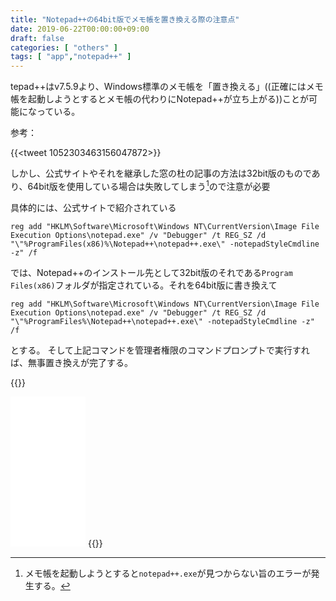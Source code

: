 ```yaml
---
title: "Notepad++の64bit版でメモ帳を置き換える際の注意点"
date: 2019-06-22T00:00:00+09:00
draft: false
categories: [ "others" ]
tags: [ "app","notepad++" ]
---
```


tepad++はv7.5.9より、Windows標準のメモ帳を「置き換える」((正確にはメモ帳を起動しようとするとメモ帳の代わりにNotepad++が立ち上がる))ことが可能になっている。

<!--more-->

参考：

{{<tweet 1052303463156047872>}}

しかし、公式サイトやそれを継承した窓の杜の記事の方法は32bit版のものであり、64bit版を使用している場合は失敗してしまう[^1]ので注意が必要

[^1]: メモ帳を起動しようとすると`notepad++.exe`が見つからない旨のエラーが発生する。

具体的には、公式サイトで紹介されている

```
reg add "HKLM\Software\Microsoft\Windows NT\CurrentVersion\Image File Execution Options\notepad.exe" /v "Debugger" /t REG_SZ /d "\"%ProgramFiles(x86)%\Notepad++\notepad++.exe\" -notepadStyleCmdline -z" /f
```

では、Notepad++のインストール先として32bit版のそれである`Program Files(x86)`フォルダが指定されている。それを64bit版に書き換えて

```
reg add "HKLM\Software\Microsoft\Windows NT\CurrentVersion\Image File Execution Options\notepad.exe" /v "Debugger" /t REG_SZ /d "\"%ProgramFiles%\Notepad++\notepad++.exe\" -notepadStyleCmdline -z" /f
```

とする。
そして上記コマンドを管理者権限のコマンドプロンプトで実行すれば、無事置き換えが完了する。

{{<rawhtml>}}
<iframe style="width:120px;height:240px;" marginwidth="0" marginheight="0" scrolling="no" frameborder="0" src="//rcm-fe.amazon-adsystem.com/e/cm?lt1=_blank&bc1=000000&IS2=1&bg1=FFFFFF&fc1=000000&lc1=0000FF&t=h1g00d-22&language=ja_JP&o=9&p=8&l=as4&m=amazon&f=ifr&ref=as_ss_li_til&asins=4873113822&linkId=9527b1bf60f5733bf69d4726401ae938"></iframe>
{{</rawhtml>}}